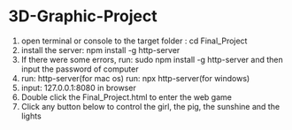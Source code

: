 # 3D-Graphic-Project
1. open terminal or console to the target folder : cd Final_Project
2. install the server: npm install -g http-server
3. If there were some errors, run: sudo npm install -g http-server  and then input the password of computer
4. run: http-server(for mac os)
   run: npx http-server(for windows)
5. input: 127.0.0.1:8080 in browser
6. Double click the Final_Project.html to enter the web game
7. Click any button below to control the girl, the pig, the sunshine and the lights

